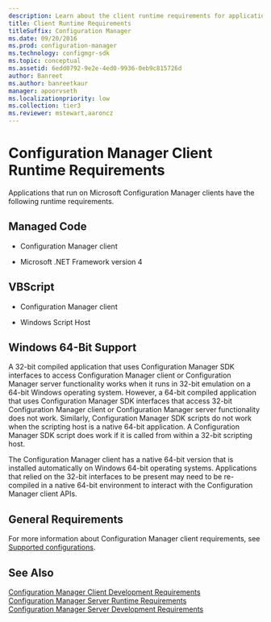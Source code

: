 ```yaml
---
description: Learn about the client runtime requirements for applications that run on Microsoft Configuration Manager.
title: Client Runtime Requirements
titleSuffix: Configuration Manager
ms.date: 09/20/2016
ms.prod: configuration-manager
ms.technology: configmgr-sdk
ms.topic: conceptual
ms.assetid: 6edd0792-9e2e-4ed0-9936-0eb9c815726d
author: Banreet
ms.author: banreetkaur
manager: apoorvseth
ms.localizationpriority: low
ms.collection: tier3
ms.reviewer: mstewart,aaroncz 
---
```

# Configuration Manager Client Runtime Requirements
Applications that run on Microsoft Configuration Manager clients have the following runtime requirements.  

## Managed Code  

-   Configuration Manager client  

-   Microsoft .NET Framework version 4  

## VBScript  

-   Configuration Manager client  

-   Windows Script Host  

## Windows 64-Bit Support  
 A 32-bit compiled application that uses Configuration Manager SDK interfaces to access Configuration Manager client or Configuration Manager server functionality works when it runs in 32-bit emulation on a 64-bit Windows operating system. However, a 64-bit compiled application that uses Configuration Manager SDK interfaces that access 32-bit Configuration Manager client or Configuration Manager server functionality does not work. Similarly, Configuration Manager SDK scripts do not work when the scripting host is a native 64-bit application. A Configuration Manager SDK script does work if it is called from within a 32-bit scripting host.  

 The Configuration Manager client has a native 64-bit version that is installed automatically on Windows 64-bit operating systems.  Applications that relied on the 32-bit interfaces to be present may need to be re-compiled in a native 64-bit environment to interact with the Configuration Manager client APIs.  

## General Requirements  
 For more information about Configuration Manager client requirements, see [Supported configurations](../../../core/plan-design/configs/supported-configurations.md).  

## See Also  
 [Configuration Manager Client Development Requirements](../../../develop/core/reqs/client-development-requirements.md)   
 [Configuration Manager Server Runtime Requirements](../../../develop/core/reqs/server-runtime-requirements.md)   
 [Configuration Manager Server Development Requirements](../../../develop/core/reqs/server-development-requirements.md)

